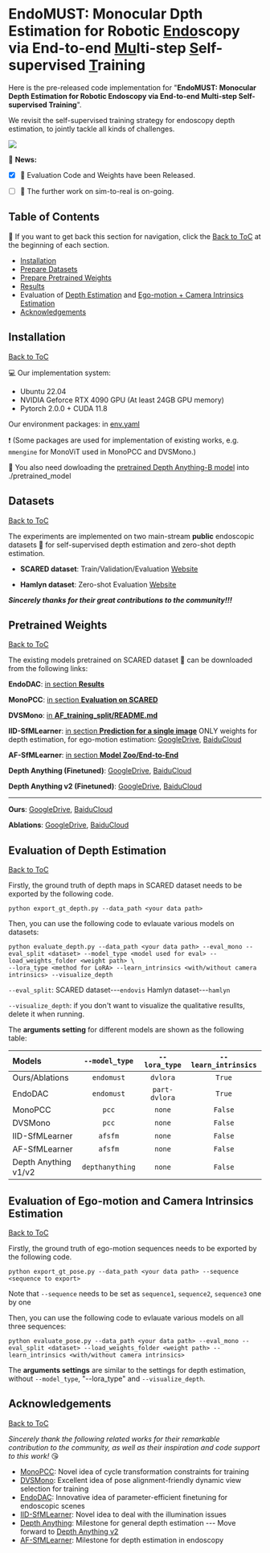 # EndoMUST: Monocular Dpth Estimation for Robotic <ins>Endo</ins>scopy via End-to-end <ins>Mu</ins>lti-step <ins>S</ins>elf-supervised <ins>T</ins>raining
Here is the pre-released code implementation for "**EndoMUST: Monocular Depth Estimation for Robotic Endoscopy via End-to-end Multi-step Self-supervised Training**". 

We revisit the self-supervised training strategy for endoscopy depth estimation, to jointly tackle all kinds of challenges.

![](assets/disp.png)

:newspaper: **News:**
- [X] 🚩 Evaluation Code and Weights have been Released.
- [ ] :dart: The further work on sim-to-real is on-going.


## Table of Contents
📑 If you want to get back this section for navigation, click the [Back to ToC](#table-of-contents) at the beginning of each section.
- [Installation](#installation)
- [Prepare Datasets](#datasets)
- [Prepare Pretrained Weights](#pretrained-weights)
- [Results](assets/Results.md)
- Evaluation of [Depth Estimation](#evaluation-of-depth-estimation) and [Ego-motion + Camera Intrinsics Estimation](#evaluation-of-ego-motion-and-camera-intrinsics-estimation)
- [Acknowledgements](#acknowledgements)

## Installation
[Back to ToC](#table-of-contents)

:computer: Our implementation system: 
- Ubuntu 22.04
- NVIDIA Geforce RTX 4090 GPU (At least 24GB GPU memory)
- Pytorch 2.0.0 + CUDA 11.8

Our environment packages: in [env.yaml](env.yaml)

:heavy_exclamation_mark: (Some packages are used for implementation of existing works, e.g. `mmengine` for MonoViT used in MonoPCC and DVSMono.)

:file_folder: You also need dowloading the [pretrained Depth Anything-B model](https://huggingface.co/spaces/LiheYoung/Depth-Anything/tree/main/checkpoints) into ./pretrained_model

## Datasets
[Back to ToC](#table-of-contents)

The experiments are implemented on two main-stream **public** endoscopic datasets :file_folder: for self-supervised depth estimation and zero-shot depth estimation.
- **SCARED dataset**: Train/Validation/Evaluation [Website](https://endovissub2019-scared.grand-challenge.org/)

- **Hamlyn dataset**: Zero-shot Evaluation [Website](http://hamlyn.doc.ic.ac.uk/vision/)

_**Sincerely thanks for their great contributions to the community!!!**_

## Pretrained Weights
[Back to ToC](#table-of-contents)

The existing models pretrained on SCARED dataset :floppy_disk: can be downloaded from the following links:

**EndoDAC**: [in section **Results**](https://github.com/BeileiCui/EndoDAC?tab=readme-ov-file#results)

**MonoPCC**: [in section **Evaluation on SCARED**](https://github.com/adam99goat/MonoPCC?tab=readme-ov-file#-evaluation-on-scared)

**DVSMono**: [in **AF_training_split/README.md**](https://github.com/adam99goat/DVSMono/blob/main/AF_training_split/README.md#comparison-with-sotas-using-the-training-split-of-af-sfmlearner)

**IID-SfMLearner**: [in section **Prediction for a single image**](https://github.com/bobo909/IID-SfmLearner?tab=readme-ov-file#%EF%B8%8F-prediction-for-a-single-image) ONLY weights for depth estimation, for ego-motion estimation: [GoogleDrive](), [BaiduCloud]()

**AF-SfMLearner**: [in section **Model Zoo/End-to-End**](https://github.com/ShuweiShao/AF-SfMLearner?tab=readme-ov-file#-model-zoo)

**Depth Anything (Finetuned)**: [GoogleDrive](), [BaiduCloud]()

**Depth Anything v2 (Finetuned)**: [GoogleDrive](), [BaiduCloud]()

---
**Ours**: [GoogleDrive](), [BaiduCloud]()

**Ablations**: [GoogleDrive](), [BaiduCloud]()

## Evaluation of Depth Estimation
[Back to ToC](#table-of-content)

Firstly, the ground truth of depth maps in SCARED dataset needs to be exported by the following code.
```
python export_gt_depth.py --data_path <your data path>
```
Then, you can use the following code to evlauate various models on datasets:
```
python evaluate_depth.py --data_path <your data path> --eval_mono --eval_split <dataset> --model_type <model used for eval> --load_weights_folder <weight path> \
--lora_type <method for LoRA> --learn_intrinsics <with/without camera intrinsics> --visualize_depth
```

`--eval_split`: SCARED dataset---`endovis`  Hamlyn dataset---`hamlyn` 

`--visualize_depth`: if you don't want to visualize the qualitative resullts, delete it when running.

The **arguments setting** for different models are shown as the following table:

|Models|`--model_type`|`--lora_type`|`--learn_intrinsics`|
|:---|:---:|:---:|:---:|
|Ours/Ablations|`endomust`|`dvlora`|`True`|
|EndoDAC|`endomust`|`part-dvlora`|`True`|
|MonoPCC|`pcc`|`none`|`False`|
|DVSMono|`pcc`|`none`|`False`|
|IID-SfMLearner|`afsfm`|`none`|`False`|
|AF-SfMLearner|`afsfm`|`none`|`False`|
|Depth Anything v1/v2|`depthanything`|`none`|`False`|

## Evaluation of Ego-motion and Camera Intrinsics Estimation
[Back to ToC](#table-of-content)

Firstly, the ground truth of ego-motion sequences needs to be exported by the following code.
```
python export_gt_pose.py --data_path <your data path> --sequence <sequence to export>
```
Note that `--sequence` needs to be set as `sequence1`, `sequence2`, `sequence3` one by one

Then, you can use the following code to evlauate various models on all three sequences:
```
python evaluate_pose.py --data_path <your data path> --eval_mono --eval_split <dataset> --load_weights_folder <weight path> --learn_intrinsics <with/without camera intrinsics>
```
The **arguments settings** are similar to the settings for depth estimation, without `--model_type`, "--lora_type" and `--visualize_depth`. 


## Acknowledgements
[Back to ToC](#table-of-contents)

_Sincerely thank the following related works for their remarkable contribution to the community, as well as their inspiration and code support to this work!_ :kissing_heart:

- [MonoPCC](https://github.com/adam99goat/MonoPCC): Novel idea of cycle transformation constraints for training
- [DVSMono](https://github.com/adam99goat/DVSMono): Excellent idea of pose alignment-friendly dynamic view selection for training
- [EndoDAC](https://github.com/BeileiCui/EndoDAC): Innovative idea of parameter-efficient finetuning for endoscopic scenes
- [IID-SfMLearner](https://github.com/bobo909/IID-SfmLearner): Novel idea to deal with the illumination issues
- [Depth Anything](https://github.com/DepthAnything): Milestone for general depth estimation --- Move forward to [Depth Anything v2](https://github.com/DepthAnything/Depth-Anything-V2)
- [AF-SfMLearner](https://github.com/ShuweiShao/AF-SfMLearner): Milestone for depth estimation in endoscopy

